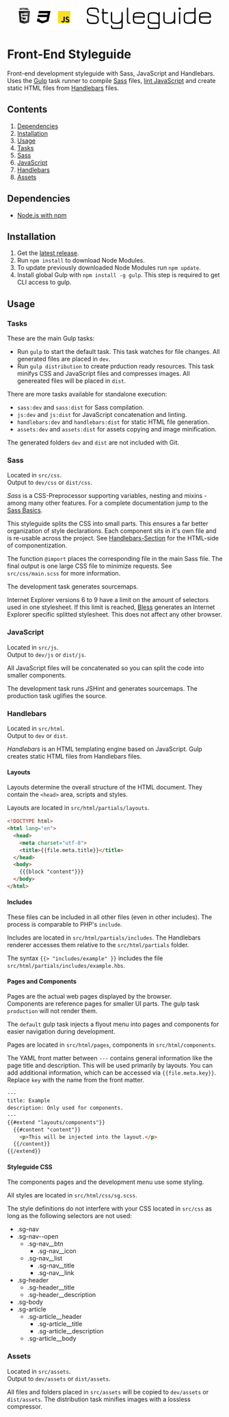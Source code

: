 <p align="center">
  <img width="450" height="50" src="https://raw.githubusercontent.com/mvsde/styleguide/master/src/assets/img/styleguide-logo.png">
</p>

# Front-End Styleguide
Front-end development styleguide with Sass, JavaScript and Handlebars.
Uses the [Gulp](http://gulpjs.com/) task runner to compile [Sass](http://sass-lang.com/) files, [lint JavaScript](http://jshint.com/) and create static HTML files from [Handlebars](http://handlebarsjs.com/) files.


## Contents
1. [Dependencies](#dependencies)
2. [Installation](#installation)
3. [Usage](#usage)
  1. [Tasks](#tasks)
  2. [Sass](#sass)
  3. [JavaScript](#javascript)
  4. [Handlebars](#handlebars)
  5. [Assets](#assets)


## Dependencies
* [Node.js with npm](https://nodejs.org/)


## Installation
1. Get the [latest release](https://github.com/MVSde/styleguide/releases/latest).
2. Run `npm install` to download Node Modules.
3. To update previously downloaded Node Modules run `npm update`.
4. Install global Gulp with `npm install -g gulp`. This step is required to get CLI access to gulp.


## Usage

### Tasks
These are the main Gulp tasks:
* Run `gulp` to start the default task. This task watches for file changes. All generated files are placed in `dev`.
* Run `gulp distribution` to create prduction ready resources. This task minifys CSS and JavaScript files and compresses images. All genereated files will be placed in `dist`.

There are more tasks available for standalone execution:
* `sass:dev` and `sass:dist` for Sass compilation.
* `js:dev` and `js:dist` for JavaScript concatenation and linting.
* `handlebars:dev` and `handlebars:dist` for static HTML file generation.
* `assets:dev` and `assets:dist` for assets copying and image minification.

The generated folders `dev` and `dist` are not included with Git.


### Sass
Located in `src/css`.<br>
Output to `dev/css` or `dist/css`.

*Sass* is a CSS-Preprocessor supporting variables, nesting and mixins - among many other features.
For a complete documentation jump to the [Sass Basics](http://sass-lang.com/guide).

This styleguide splits the CSS into small parts. This ensures a far better organization of style declarations. Each component sits in it's own file and is re-usable across the project. See [Handlebars-Section](#handlebars) for the HTML-side of componentization.

The function `@import` places the corresponding file in the main Sass file. The final output is one large CSS file to minimize requests. See `src/css/main.scss` for more information.

The development task generates sourcemaps.

Internet Explorer versions 6 to 9 have a limit on the amount of selectors used in one stylesheet. If this limit is reached, [Bless](http://blesscss.com/) generates an Internet Explorer specific splitted stylesheet. This does not affect any other browser.


### JavaScript
Located in `src/js`.<br>
Output to `dev/js` or `dist/js`.

All JavaScript files will be concatenated so you can split the code into smaller components.

The development task runs JSHint and generates sourcemaps.
The production task uglifies the source.


### Handlebars
Located in `src/html`.<br>
Output to `dev` or `dist`.

*Handlebars* is an HTML templating engine based on JavaScript. Gulp creates static HTML files from Handlebars files.

#### Layouts
Layouts determine the overall structure of the HTML document. They contain the `<head>` area, scripts and styles.

Layouts are located in `src/html/partials/layouts`.

```html
<!DOCTYPE html>
<html lang="en">
  <head>
    <meta charset="utf-8">
    <title>{{file.meta.title}}</title>
  </head>
  <body>
    {{{block "content"}}}
  </body>
</html>
```

#### Includes
These files can be included in all other files (even in other includes). The process is comparable to PHP's `include`.

Includes are located in `src/html/partials/includes`. The Handlebars renderer accesses them relative to the `src/html/partials` folder.

The syntax `{{> "includes/example" }}` includes the file `src/html/partials/includes/example.hbs`.

#### Pages and Components
Pages are the actual web pages displayed by the browser.<br>
Components are reference pages for smaller UI parts. The gulp task `production` will not render them.

The `default` gulp task injects a flyout menu into pages and components for easier navigation during development.

Pages are located in `src/html/pages`, components in `src/html/components`.

The YAML front matter between `---` contains general information like the page title and description. This will be used primarily by layouts. You can add additional information, which can be accessed via `{{file.meta.key}}`. Replace `key` with the name from the front matter.

```html
---
title: Example
description: Only used for components.
---
{{#extend "layouts/components"}}
  {{#content "content"}}
    <p>This will be injected into the layout.</p>
  {{/content}}
{{/extend}}
```

#### Styleguide CSS
The components pages and the development menu use some styling.

All styles are located in `src/html/css/sg.scss`.

The style definitions do not interfere with your CSS located in `src/css` as long as the following selectors are not used:<br>

* .sg-nav
* .sg-nav--open
  * .sg-nav__btn
    * .sg-nav__icon
  * .sg-nav__list
    * .sg-nav__title
    * .sg-nav__link
* .sg-header
  * .sg-header__title
  * .sg-header__description
* .sg-body
* .sg-article
  * .sg-article__header
    * .sg-article__title
    * .sg-article__description
  * .sg-article__body


### Assets
Located in `src/assets`.<br>
Output to `dev/assets` or `dist/assets`.

All files and folders placed in `src/assets` will be copied to `dev/assets` or `dist/assets`. The distribution task minifies images with a lossless compressor.
